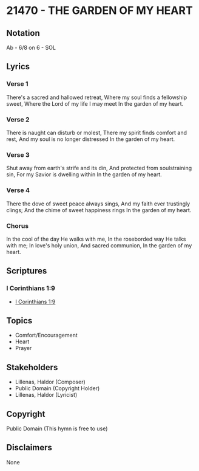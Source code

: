 # 21470 - THE GARDEN OF MY HEART

## Notation

Ab - 6/8 on 6 - SOL

## Lyrics

### Verse 1

There's a sacred and hallowed retreat, Where my soul finds a fellowship sweet, Where the Lord of my life I may meet In the garden of my heart.
 

### Verse 2

There is naught can disturb or molest, There my spirit finds comfort and rest, And my soul is no longer distressed In the garden of my heart.


### Verse 3

Shut away from earth's strife and its din, And protected from soulstraining sin, For my Savior is dwelling within In the garden of my heart.

### Verse 4

There the dove of sweet peace always sings, And my faith ever trustingly clings; And the chime of sweet happiness rings In the garden of my heart.

### Chorus

In the cool of the day He walks with me, In the roseborded way He talks with me; In love's holy union, And sacred communion, In the garden of my heart.


## Scriptures

### I Corinthians 1:9

- [I Corinthians 1:9](https://www.biblegateway.com/passage/?search=I%20Corinthians%201%3A9)


## Topics

- Comfort/Encouragement
- Heart
- Prayer

## Stakeholders

- Lillenas, Haldor (Composer)
- Public Domain (Copyright Holder)
- Lillenas, Haldor (Lyricist)

## Copyright

Public Domain
(This hymn is free to use)

## Disclaimers

None


